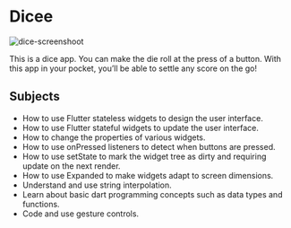 # Dicee

![dice-screenshoot](https://user-images.githubusercontent.com/48597730/100751996-16f59a80-33f9-11eb-9b94-5f0736ba3610.png)

This is a dice app. You can make the die roll at the press of a button. 
With this app in your pocket, you’ll be able to settle any score on the go!

## Subjects

- How to use Flutter stateless widgets to design the user interface.
- How to use Flutter stateful widgets to update the user interface.
- How to change the properties of various widgets.
- How to use onPressed listeners to detect when buttons are pressed.
- How to use setState to mark the widget tree as dirty and requiring update on the next render.
- How to use Expanded to make widgets adapt to screen dimensions.
- Understand and use string interpolation.
- Learn about basic dart programming concepts such as data types and functions.
- Code and use gesture controls.
